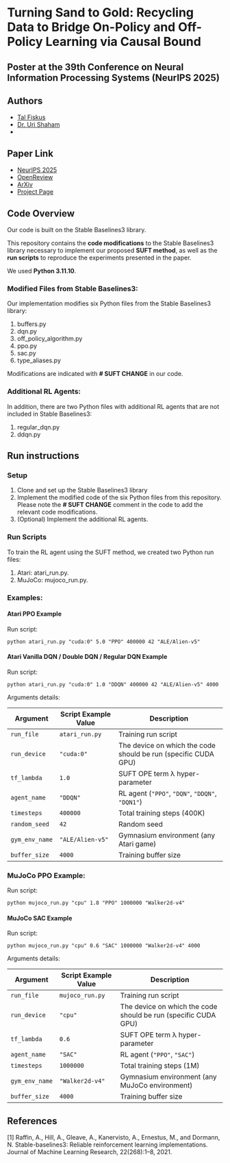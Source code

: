 # Turning Sand to Gold: Recycling Data to Bridge On-Policy and Off-Policy Learning via Causal Bound

## Poster at the 39th Conference on Neural Information Processing Systems (NeurIPS 2025)

## Authors 
- [Tal Fiskus](https://www.linkedin.com/in/talfiskus/)
- [Dr. Uri Shaham](https://www.linkedin.com/in/urishaham/)
- 
## Paper Link
- [NeurIPS 2025](https://neurips.cc/virtual/2025/poster/119864)  
- [OpenReview](https://openreview.net/forum?id=5UtsjOGsDx)  
- [ArXiv](https://www.arxiv.org/abs/2507.11269)  
- [Project Page](https://shaham-lab.github.io/TurningSandToGold/)  

## Code Overview
Our code is built on the Stable Baselines3 library.

This repository contains the **code modifications** to the Stable Baselines3 library necessary to implement our proposed **SUFT method**, as well as the **run scripts** to reproduce the experiments presented in the paper.

We used **Python 3.11.10**.

### Modified Files from Stable Baselines3:
Our implementation modifies six Python files from the Stable Baselines3 library:
1. buffers.py
2. dqn.py
3. off_policy_algorithm.py
4. ppo.py
5. sac.py
6. type_aliases.py

Modifications are indicated with **# SUFT CHANGE** in our code.

### Additional RL Agents:
In addition, there are two Python files with additional RL agents that are not included in Stable Baselines3:
1. regular_dqn.py
2. ddqn.py

## Run instructions
### Setup
1. Clone and set up the Stable Baselines3 library
2. Implement the modified code of the six Python files from this repository. Please note the **# SUFT CHANGE** comment in the code to add the relevant code modifications.
3. (Optional) Implement the additional RL agents.

### Run Scripts
To train the RL agent using the SUFT method, we created two Python run files:
1. Atari: atari_run.py.
2. MuJoCo: mujoco_run.py.

### Examples:
#### Atari PPO Example
Run script: 
```
python atari_run.py "cuda:0" 5.0 "PPO" 400000 42 "ALE/Alien-v5"
```

#### Atari Vanilla DQN / Double DQN / Regular DQN Example
Run script: 
```
python atari_run.py "cuda:0" 1.0 "DDQN" 400000 42 "ALE/Alien-v5" 4000
```
Arguments details:

| Argument       | Script Example Value    | Description                                                     |
|----------------|-------------------------|-----------------------------------------------------------------|
| `run_file`     | `atari_run.py`          | Training run script                                             |
| `run_device`   | `"cuda:0"`              | The device on which the code should be run (specific CUDA GPU)  |
| `tf_lambda`    | `1.0`                   | SUFT OPE term λ hyper-parameter                                 |
| `agent_name`   | `"DDQN"`                | RL agent (`"PPO"`, `"DQN"`, `"DDQN"`, `"DQN1"`)                 |
| `timesteps`    | `400000`                | Total training steps (400K)                                     |
| `random_seed`  | `42`                    | Random seed                                                     |
| `gym_env_name` | `"ALE/Alien-v5"`        | Gymnasium environment (any Atari game)                          |
| `buffer_size`  | `4000`                  | Training buffer size                                            |

### MuJoCo PPO Example:
Run script: 
```
python mujoco_run.py "cpu" 1.8 "PPO" 1000000 "Walker2d-v4"
```

#### MuJoCo SAC Example   
Run script: 
```
python mujoco_run.py "cpu" 0.6 "SAC" 1000000 "Walker2d-v4" 4000
```

Arguments details:

| Argument       | Script Example Value    | Description                                                     |
|----------------|-------------------------|-----------------------------------------------------------------|
| `run_file`     | `mujoco_run.py`         | Training run script                                             |
| `run_device`   | `"cpu"`                 | The device on which the code should be run (specific CUDA GPU)  |
| `tf_lambda`    | `0.6`                   | SUFT OPE term λ hyper-parameter                                 |
| `agent_name`   | `"SAC"`                 | RL agent (`"PPO"`, `"SAC"`)                                     |
| `timesteps`    | `1000000`               | Total training steps (1M)                                       |
| `gym_env_name` | `"Walker2d-v4"`         | Gymnasium environment (any MuJoCo environment)                  |
| `buffer_size`  | `4000`                  | Training buffer size                                            |

## References
[1] Raffin, A., Hill, A., Gleave, A., Kanervisto, A., Ernestus, M., and Dormann, N. Stable-baselines3: Reliable reinforcement learning implementations. Journal of Machine Learning Research, 22(268):1–8, 2021.
